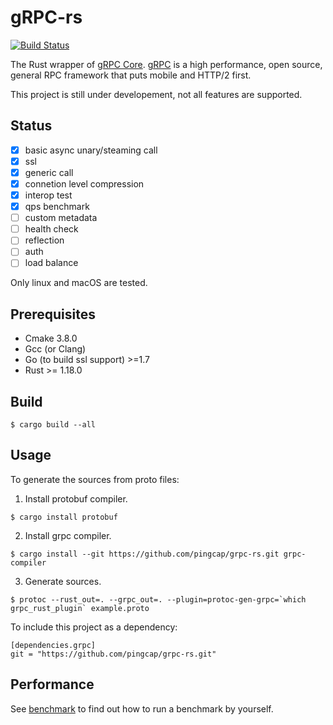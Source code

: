 # gRPC-rs

[![Build Status](https://travis-ci.org/pingcap/grpc-rs.svg)](https://travis-ci.org/pingcap/grpc-rs)

The Rust wrapper of [gRPC Core](https://github.com/grpc/grpc). [gRPC](http://www.grpc.io) is a high performance, open source, general RPC framework that puts mobile and HTTP/2 first.

This project is still under developement, not all features are supported.

Status
------

- [x] basic async unary/steaming call
- [x] ssl
- [x] generic call
- [x] connetion level compression
- [x] interop test
- [x] qps benchmark
- [ ] custom metadata
- [ ] health check
- [ ] reflection
- [ ] auth
- [ ] load balance

Only linux and macOS are tested.

Prerequisites
-------------

- Cmake 3.8.0
- Gcc (or Clang)
- Go (to build ssl support) >=1.7
- Rust >= 1.18.0

Build
-----

```
$ cargo build --all
```

Usage
-----

To generate the sources from proto files:

1. Install protobuf compiler.

```
$ cargo install protobuf
```

2. Install grpc compiler.

```
$ cargo install --git https://github.com/pingcap/grpc-rs.git grpc-compiler
```

3. Generate sources.

```
$ protoc --rust_out=. --grpc_out=. --plugin=protoc-gen-grpc=`which grpc_rust_plugin` example.proto
```

To include this project as a dependency:

```
[dependencies.grpc]
git = "https://github.com/pingcap/grpc-rs.git"
```

Performance
-----------
See [benchmark](https://github.com/pingcap/grpc-rs/tree/master/benchmark) to find out how to run a benchmark by yourself.
